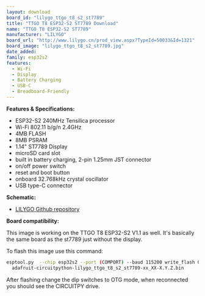 ```yaml
---
layout: download
board_id: "lilygo_ttgo_t8_s2_st7789"
title: "TTGO T8 ESP32-S2 ST7789 Download"
name: "TTGO T8 ESP32-S2 ST7789"
manufacturer: "LILYGO"
board_url: "http://www.lilygo.cn/prod_view.aspx?TypeId=50033&Id=1321"
board_image: "lilygo_ttgo_t8_s2_st7789.jpg"
date_added:
family: esp32s2
features:
  - Wi-Fi
  - Display 
  - Battery Charging
  - USB-C
  - Breadboard-Friendly
---
```


**Features & Specifications:**
 - ESP32-S2 240MHz Tensilica processor
 - Wi-Fi 802.11 b/g/n 2.4GHz
 - 4MB FLASH
 - 8MB PSRAM
 - 1.14" ST7789 Display
 - microSD card slot
 - built in battery charging, 2-pin 1.25mm JST connector
 - on/off power switch
 - reset and boot button
 - onboard 32.768kHz crystal oscillator
 - USB type-C connector

**Schematic:**
- [LILYGO Github repository](https://github.com/Xinyuan-LilyGO/LilyGo-T-Display-S2)

**Board compatibility:**

This image is working on the TTGO T8 ESP32-S2 V1.1 as well.
It's basically the same board as the st7789 just without the display.

To flash this image use this command:

```sh
esptool.py  --chip esp32s2 --port (COMPORT) --baud 115200 write_flash 0x000 \
  adafruit-circuitpython-lilygo_ttgo_t8_s2_st7789-xx_XX-X.Y.Z.bin
```

After flashing change the dip switches to OTG mode, when reconnected you should see the CIRCUITPY drive.
